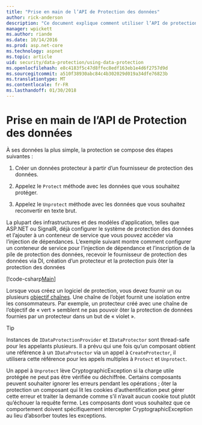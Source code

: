 ```yaml
---
title: "Prise en main de l’API de Protection des données"
author: rick-anderson
description: "Ce document explique comment utiliser l’API de protection des données ASP.NET Core pour protéger et déprotéger les données dans une application."
manager: wpickett
ms.author: riande
ms.date: 10/14/2016
ms.prod: asp.net-core
ms.technology: aspnet
ms.topic: article
uid: security/data-protection/using-data-protection
ms.openlocfilehash: e8c4183f5c47d8ffec8edf163eb1e4d6f2757d9d
ms.sourcegitcommit: a510f38930abc84c4b302029d019a34dfe76823b
ms.translationtype: MT
ms.contentlocale: fr-FR
ms.lasthandoff: 01/30/2018
---
```

# <a name="getting-started-with-the-data-protection-apis"></a>Prise en main de l’API de Protection des données

<a name="security-data-protection-getting-started"></a>

À ses données la plus simple, la protection se compose des étapes suivantes :

1. Créer un données protecteur à partir d’un fournisseur de protection des données.

2. Appelez le `Protect` méthode avec les données que vous souhaitez protéger.

3. Appelez le `Unprotect` méthode avec les données que vous souhaitez reconvertir en texte brut.

La plupart des infrastructures et des modèles d’application, telles que ASP.NET ou SignalR, déjà configurer le système de protection des données et l’ajouter à un conteneur de service que vous pouvez accéder via l’injection de dépendances. L’exemple suivant montre comment configurer un conteneur de service pour l’injection de dépendance et l’inscription de la pile de protection des données, recevoir le fournisseur de protection des données via DI, création d’un protecteur et la protection puis ôter la protection des données

[!code-csharp[Main](../../security/data-protection/using-data-protection/samples/protectunprotect.cs?highlight=26,34,35,36,37,38,39,40)]

Lorsque vous créez un logiciel de protection, vous devez fournir un ou plusieurs [objectif chaînes](consumer-apis/purpose-strings.md). Une chaîne de l’objet fournit une isolation entre les consommateurs. Par exemple, un protecteur créé avec une chaîne de l’objectif de « vert » semblent ne pas pouvoir ôter la protection de données fournies par un protecteur dans un but de « violet ».

>[!TIP]
> Instances de `IDataProtectionProvider` et `IDataProtector` sont thread-safe pour les appelants plusieurs. Il a prévu qui une fois qu’un composant obtient une référence à un `IDataProtector` via un appel à `CreateProtector`, il utilisera cette référence pour les appels multiples à `Protect` et `Unprotect`.
>
>Un appel à `Unprotect` lève CryptographicException si la charge utile protégée ne peut pas être vérifiée ou déchiffrée. Certains composants peuvent souhaiter ignorer les erreurs pendant les opérations ; ôter la protection un composant qui lit les cookies d’authentification peut gérer cette erreur et traiter la demande comme s’il n’avait aucun cookie tout plutôt qu’échouer la requête ferme. Les composants dont vous souhaitez que ce comportement doivent spécifiquement intercepter CryptographicException au lieu d’absorber toutes les exceptions.
